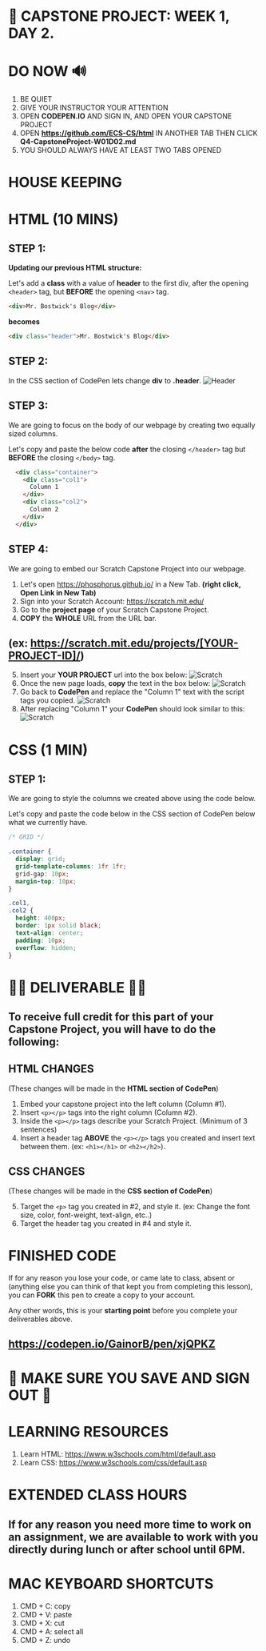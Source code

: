 # 📌 CAPSTONE PROJECT: WEEK 1, DAY 2.

# DO NOW 🔊

1.  BE QUIET
2.  GIVE YOUR INSTRUCTOR YOUR ATTENTION
3.  OPEN **CODEPEN.IO** AND SIGN IN, AND OPEN YOUR CAPSTONE PROJECT
4.  OPEN **https://github.com/ECS-CS/html** IN ANOTHER TAB THEN CLICK **Q4-CapstoneProject-W01D02.md**
5.  YOU SHOULD ALWAYS HAVE AT LEAST TWO TABS OPENED

# HOUSE KEEPING

# HTML (10 MINS)

## STEP 1:

**Updating our previous HTML structure:**

Let's add a **class** with a value of **header** to the first div, after the opening `<header>` tag, but **BEFORE** the opening `<nav>` tag.

```html
<div>Mr. Bostwick's Blog</div>
```

**becomes**

```html
<div class="header">Mr. Bostwick's Blog</div>
```

## STEP 2:

In the CSS section of CodePen lets change **div** to **.header**.
![Header](../assets/header.png)

## STEP 3:

We are going to focus on the body of our webpage by creating two equally sized columns.

Let's copy and paste the below code **after** the closing `</header>` tag but **BEFORE** the closing `</body>` tag.

```html
  <div class="container">
    <div class="col1">
      Column 1
    </div>
    <div class="col2">
      Column 2
    </div>
  </div>
```

## STEP 4:

We are going to embed our Scratch Capstone Project into our webpage.

1.  Let's open https://phosphorus.github.io/ in a New Tab. **(right click, Open Link in New Tab)**
2.  Sign into your Scratch Account: https://scratch.mit.edu/
3.  Go to the **project page** of your Scratch Capstone Project.
4.  **COPY** the **WHOLE** URL from the URL bar.

## (ex: https://scratch.mit.edu/projects/[YOUR-PROJECT-ID]/)

5.  Insert your **YOUR PROJECT** url into the box below:
    ![Scratch](../assets/phos.png)
6.  Once the new page loads, **copy** the text in the box below:
    ![Scratch](../assets/embedscratch.png)
7.  Go back to **CodePen** and replace the "Column 1" text with the script tags you copied.
    ![Scratch](../assets/first.png)
8.  After replacing "Column 1" your **CodePen** should look similar to this:
    ![Scratch](../assets/second.png)

# CSS (1 MIN)

## STEP 1:

We are going to style the columns we created above using the code below.

Let's copy and paste the code below in the CSS section of CodePen below what we currently have.

```css
/* GRID */

.container {
  display: grid;
  grid-template-columns: 1fr 1fr;
  grid-gap: 10px;
  margin-top: 10px;
}

.col1,
.col2 {
  height: 400px;
  border: 1px solid black;
  text-align: center;
  padding: 10px;
  overflow: hidden;
}
```

# 🚨🚨 DELIVERABLE 🚨🚨

## To receive full credit for this part of your Capstone Project, you will have to do the following:

## HTML CHANGES

(These changes will be made in the **HTML section of CodePen**)

1.  Embed your capstone project into the left column (Column #1).
2.  Insert `<p></p>` tags into the right column (Column #2).
3.  Inside the `<p></p>` tags describe your Scratch Project. (Minimum of 3 sentences)
4.  Insert a header tag **ABOVE** the `<p></p>` tags you created and insert text between them. (ex: `<h1></h1>` or `<h2></h2>`).

## CSS CHANGES

(These changes will be made in the **CSS section of CodePen**)

5.  Target the `<p>` tag you created in #2, and style it. (ex: Change the font size, color, font-weight, text-align, etc..)
6.  Target the header tag you created in #4 and style it.

# FINISHED CODE

If for any reason you lose your code, or came late to class, absent or (anything else you can think of that kept you from completing this lesson), you can **FORK** this pen to create a copy to your account.

Any other words, this is your **starting point** before you complete your deliverables above.

## https://codepen.io/GainorB/pen/xjQPKZ

# 🚨 MAKE SURE YOU SAVE AND SIGN OUT 🚨

# LEARNING RESOURCES

1.  Learn HTML: https://www.w3schools.com/html/default.asp
2.  Learn CSS: https://www.w3schools.com/css/default.asp

# EXTENDED CLASS HOURS

## If for any reason you need more time to work on an assignment, we are available to work with you directly during lunch or after school until 6PM.

# MAC KEYBOARD SHORTCUTS

1.  CMD + C: copy
2.  CMD + V: paste
3.  CMD + X: cut
4.  CMD + A: select all
5.  CMD + Z: undo
